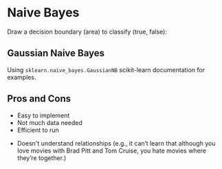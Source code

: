 # Naive Bayes

Draw a decision boundary (area) to classify (true, false):

## Gaussian Naive Bayes

Using `sklearn.naive_bayes.GaussianNB` scikit-learn documentation for examples.

## Pros and Cons

+ Easy to implement
+ Not much data needed
+ Efficient to run

- Doesn't understand relationships (e.g., it can’t learn that although you love movies with Brad Pitt and Tom Cruise, you hate movies where they’re together.)

